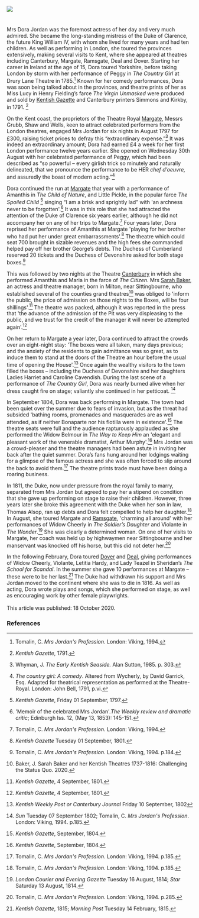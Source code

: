<a href="https://www.kent-maps.online"><img src="https://kent-map.github.io/mdpress/juncture/ve-button.png"></a>
<param ve-config title="Dora Jordan (1761-1816)" author="Michelle and Martin Crowther" layout="vtl" 
banner="https://raw.githubusercontent.com/kent-map/images/main/banners/19c.jpg" description="Michelle and Martin Crowther trace the Kent performances of the famous early nineteenth-century actress Dora Jordan.">

<!-- Global Entities -->
<param ve-entity eid="Q618045" title="Margate">
<param ve-entity eid="Q29303" title="Canterbury">
<param ve-entity eid="Q179224" title="Dover">
<param ve-entity eid="Q1011096" title="Deal">
<param ve-entity eid="Q736439" title="Ramsgate">
<param ve-entity eid="Q1626044" title="Sittingbourne">

<!-- Base map centred on Canterbury -->
<param ve-map center="Q29303" zoom="10">

<!-- Historical map layers -->
<param ve-map-layer active allmaps allmaps-id="3cec6f180298eeb9" title="Mudge 1801">

#

Mrs Dora Jordan was the foremost actress of her day and very much admired. She became the long-standing mistress of the Duke of Clarence, the future King William IV, with whom she lived for many years and had ten children. As well as performing in London, she toured the provinces extensively, making several visits to Kent, where she appeared at theatres including Canterbury, Margate, Ramsgate, Deal and Dover. Starting her career in Ireland at the age of 15, Dora toured Yorkshire, before taking London by storm with her performance of Peggy in _The Country Girl_ at Drury Lane Theatre in 1785.[^ref1] Known for her comedy performances, Dora was soon being talked about in the provinces, and theatre prints of her as Miss Lucy in Henry Fielding’s farce _The Virgin Unmasked_ were produced and sold by [Kentish Gazette](/18c/18c-kentish-gazette) and Canterbury printers Simmons and Kirkby, in 1791. [^ref2] 
<param ve-image url="https://upload.wikimedia.org/wikipedia/commons/9/94/Dorothy_Jordan.jpg" label="Dorothy Jordan, 1791" attribution="John Jones, Public domain, via Wikimedia Commons">
<!-- Base map centred on Stodmarsh -->
<param ve-map center="Q7618319" zoom="11">

On the Kent coast, the proprietors of the Theatre Royal [Margate,](/19c/19c-margate) Messrs Grubb, Shaw and Wells, keen to attract celebrated performers from the London theatres, engaged Mrs Jordan for six nights in August 1797 for £300, raising ticket prices to defray this “extraordinary expense.”[^ref3] It was indeed an extraordinary amount; Dora had earned £4 a week for her first London performance twelve years earlier. She opened on Wednesday 30th August with her celebrated performance of Peggy, which had been described as “so powerful – every girlish trick so minutely and naturally delineated, that we pronounce the performance to be HER _chef d’oeuvre,_ and assuredly the boast of modern acting.”[^ref4]    
<param ve-image url="https://upload.wikimedia.org/wikipedia/commons/3/3b/Theatre_Royal%2C_Margate-geograph.org.uk-2281466.jpg" label="Theatre Royal, Margate" attribution="David Anstiss/ Theatre Royal, Margate"> 

Dora continued the run at [Margate](/19c/19c-margate) that year with a performance of Amanthis in _The Child of Nature_, and Little Pickle, in the popular farce _The Spoiled Child_ [^ref5] singing “I am a brisk and sprightly lad” with 'an archness never to be forgotten'.[^ref6] It was in this role that she had attracted the attention of the Duke of Clarence six years earlier, although he did not accompany her on any of her trips to Margate.[^ref7]  Four years later, Dora reprised her performance of Amanthis at Margate 'playing for her brother who had put her under great embarrassments'.[^ref8]  The theatre which could seat 700 brought in sizable revenues and the high fees she commanded helped pay off her brother George’s debts. The Duchess of Cumberland reserved 20 tickets and the Duchess of Devonshire asked for both stage boxes.[^ref9]  
<param ve-image url="https://upload.wikimedia.org/wikipedia/commons/b/b6/William_IV.jpg" label="King William IV" attribution="Royal Collection, Martin Archer Shee , Public domain, via Wikimedia Commons">

This was followed by two nights at the Theatre [Canterbury](/19c/19c-canterbury) in which she performed Amanthis and Maria in the farce of _The Citizen_. Mrs [Sarah Baker](/18c/18c-baker-biography), an actress and theatre manager, born in Milton, near Sittingbourne, who established several of the counties grand theatres[^ref10] was obliged to 'inform the public, the price of admission on those nights to the Boxes, will be four shillings'.[^ref11] The  theatre was packed, although it was reported in the press that 'the advance of the admission of the Pit was very displeasing to the public, and we trust for the credit of the manager it will never be attempted again'.[^ref12] 
<param ve-image url="https://upload.wikimedia.org/wikipedia/commons/9/97/Orange_Street%2C_Canterbury.jpg" label="Site of Mrs Baker's Canterbury Theatre" attribution="Digihum, via Wikimedia Commons" license="CC BY-SA 4.0"> 

On her return to Margate a year later, Dora continued to attract the crowds over an eight-night stay: 'The boxes were all taken, many days previous; and the anxiety of the residents to gain admittance was so great, as to induce them to stand at the doors of the Theatre an hour before the usual time of opening the House'.[^ref13]  Once again the wealthy visitors to the town filled the boxes – including the Duchess of Devonshire and her daughters Ladies Harriet and Caroline Cavendish. During the last scene of a performance of _The Country Girl_, Dora was nearly burned alive when her dress caught fire on stage; valiantly she continued in her petticoat. [^ref14] 
<param ve-image url="https://upload.wikimedia.org/wikipedia/commons/8/87/Portrait_of_Mrs._Jordan%2C_as_Peggy_%284673969%29.jpg" label="Dorothy Jordan as Peggy" attribution="National Library of Wales, Public domain, via Wikimedia Commons">

In September 1804, Dora was back performing in Margate. The town had been quiet over the summer due to fears of invasion, but as the threat had subsided 'bathing rooms, promenades and masquerades are as well attended, as if neither Bonaparte nor his flotilla were in existence'.[^ref15] The theatre seats were full and the audience rapturously applauded as she performed the Widow Belmour in _The Way to Keep Him_ an 'elegant and pleasant work of the venerable dramatist, Arthur Murphy'.[^ref16] Mrs Jordan was a crowd-pleaser and the theatre managers had been astute in inviting her back after the quiet summer. Dora’s fans hung around her lodgings waiting for a glimpse of the famous actress and she was often forced to slip around the back to avoid them.[^ref17] The theatre prints trade must have been doing a roaring business. 
<param ve-image url="https://stor.artstor.org/stor/ebe26fbc-fe4d-43f4-90d3-fea24a3e68fa" label="Bettison's Library, Hawley Square, Margate, 1820" attribution="Kent Maps Online">

In 1811, the Duke, now under pressure from the royal family to marry, separated from Mrs Jordan but agreed to pay her a stipend on condition that she gave up performing on stage to raise their children. However, three years later she broke this agreement with the Duke when her son in law, Thomas Alsop, ran up debts and Dora felt compelled to help her daughter.[^ref18] In August, she toured Margate and [Ramsgate](/19c/19c-ramsgate), 'charming all around' with her performances of Widow Cheerly in _The Soldier’s Daughter_ and Violante in _The Wonder_.[^ref19] She was clearly a determined woman. On one of her visits to Margate, her coach was held up by highwaymen near Sittingbourne and her manservant was knocked off his horse, but this did not deter her.[^ref20]
<param ve-image url="https://stor.artstor.org/stor/452ceef2-a5a2-4f9c-8c30-55127330f75c" label="A theatre print of Mrs Jordan" attribution="© Martin Crowther">

In the following February, Dora toured [Dover](/19c/19c-dover) and [Deal](/19c/19c-deal), giving performances of Widow Cheerly, Violante, Letitia Hardy, and Lady Teazel in Sheridan’s _The School for Scandal_. In the summer she gave 10 performances at Margate – these were to be her last.[^ref21] The Duke had  withdrawn his support and Mrs Jordan moved to the continent where she was to die in 1816. As well as acting, Dora wrote plays and songs, which she performed on stage, as well as encouraging work by other female playwrights.
<br><br>
This article was published: 18 October 2020.
<param ve-image url="https://raw.githubusercontent.com/kent-map/images/main/dickens/Snargate_St_Dover_1830.jpg" label="Snargate St Dover c.1830" attribution="Drawn by G.Shepherd">

### References

[^ref1]: Tomalin, C. _Mrs Jordan's Profession_. London: Viking, 1994.   
[^ref2]: _Kentish Gazette_, 1791.   
[^ref3]: Whyman, J. _The Early Kentish Seaside._ Alan Sutton, 1985. p. 303.   
[^ref4]: _The country girl: A comedy_. Altered from Wycherly, by David Garrick, Esq. Adapted for theatrical representation as performed at the Theatre-Royal. London: John Bell, 1791, p.vi.  
[^ref5]: _Kentish Gazette_, Friday 01 September, 1797.   
[^ref6]: 'Memoir of the celebrated Mrs Jordan'._The Weekly review and dramatic critic_; Edinburgh Iss. 12,  (May 13, 1853): 145-151.   
[^ref7]: Tomalin, C. _Mrs Jordan's Profession_. London: Viking, 1994.   
[^ref8]: _Kentish Gazette_ Tuesday 01 September, 1801.   
[^ref9]: Tomalin, C. _Mrs Jordan's Profession_. London: Viking, 1994. p.184.   
[^ref10]: Baker, J. Sarah Baker and her Kentish Theatres 1737-1816: Challenging the Status Quo. 2020.   
[^ref11]: _Kentish Gazette_, 4 September, 1801.   
[^ref12]: _Kentish Gazette_, 4 September, 1801.  
[^ref13]: _Kentish Weekly Post or Canterbury Journal_ Friday 10 September, 1802   
[^ref14]: _Sun_ Tuesday 07 September 1802; Tomalin, C. _Mrs Jordan's Profession_. London: Viking, 1994. p.185.
[^ref15]: _Kentish Gazette_, September, 1804.
[^ref16]: _Kentish Gazette_, September, 1804.
[^ref17]: Tomalin, C. _Mrs Jordan's Profession_. London: Viking, 1994. p.185.   
[^ref18]: Tomalin, C. _Mrs Jordan's Profession_. London: Viking, 1994. p.185.    
[^ref19]: _London Courier and Evening Gazette_ Tuesday 16 August, 1814;  _Star_ Saturday 13 August, 1814.   
[^ref20]: Tomalin, C. _Mrs Jordan's Profession_. London: Viking, 1994. p.285.   
[^ref21]: _Kentish Gazette_, 1815; _Morning Post_ Tuesday 14 February, 1815.   

